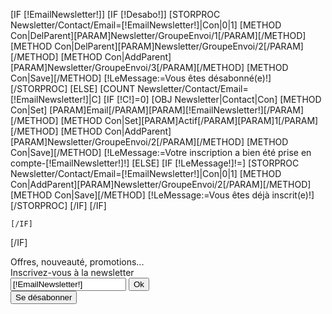 [IF [!EmailNewsletter!]]
	[IF [!Desabo!]]
		[STORPROC Newsletter/Contact/Email=[!EmailNewsletter!]|Con|0|1]
			[METHOD Con|DelParent][PARAM]Newsletter/GroupeEnvoi/1[/PARAM][/METHOD]
			[METHOD Con|DelParent][PARAM]Newsletter/GroupeEnvoi/2[/PARAM][/METHOD]
			[METHOD Con|AddParent][PARAM]Newsletter/GroupeEnvoi/3[/PARAM][/METHOD]
			[METHOD Con|Save][/METHOD]
			[!LeMessage:=Vous êtes désabonné(e)!]
		[/STORPROC]
	[ELSE]
		[COUNT Newsletter/Contact/Email=[!EmailNewsletter!]|C]
		[IF [!C!]=0]
			[OBJ Newsletter|Contact|Con]
			[METHOD Con|Set]
				[PARAM]Email[/PARAM][PARAM][!EmailNewsletter!][/PARAM]
			[/METHOD]
			[METHOD Con|Set][PARAM]Actif[/PARAM][PARAM]1[/PARAM][/METHOD]
			[METHOD Con|AddParent][PARAM]Newsletter/GroupeEnvoi/2[/PARAM][/METHOD]
			[METHOD Con|Save][/METHOD]
			[!LeMessage:=Votre inscription a bien été prise en compte-[!EmailNewsletter!]!]
		[ELSE]
 			[IF [!LeMessage!]!=]
			[STORPROC Newsletter/Contact/Email=[!EmailNewsletter!]|Con|0|1]
				[METHOD Con|AddParent][PARAM]Newsletter/GroupeEnvoi/2[/PARAM][/METHOD]
				[METHOD Con|Save][/METHOD]
				[!LeMessage:=Vous êtes déjà inscrit(e)!]
			[/STORPROC]
			[/IF]
		[/IF]

	[/IF]
[/IF]
<div class="Titre">Offres, nouveauté, promotions...</div>
<div class="SousTitre">Inscrivez-vous à la newsletter</div>
<form action="/" method="post" enctype="application/x-www-form-urlencoded">
	<div class="input-append">
   		<input class="span9" id="EmailNewsletter" name="EmailNewsletter" type="text" placeholder="Saisissez votre adresse mail" value="[!EmailNewsletter!]">
    		<button class="btn"  name="Abo" rel="Shadowbox;">Ok</button>
		<div class="btnlien"><button  name="Desabo"   rel="Shadowbox;" >Se désabonner</button></div>
   		<input type="hidden" name="Popup" value="InscNewsletter">
   	 </div>
</form>
